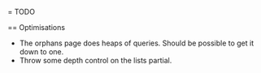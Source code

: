 = TODO

== Optimisations

* The orphans page does heaps of queries. Should be possible to get it down to
  one.
* Throw some depth control on the lists partial.

